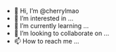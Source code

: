 - 👋 Hi, I’m @cherrylmao
- 👀 I’m interested in ...
- 🌱 I’m currently learning ...
- 💞️ I’m looking to collaborate on ...
- 📫 How to reach me ...

<!---
cherrylmao/cherrylmao is a ✨ special ✨ repository because its `README.md` (this file) appears on your GitHub profile.
You can click the Preview link to take a look at your changes.
--->
